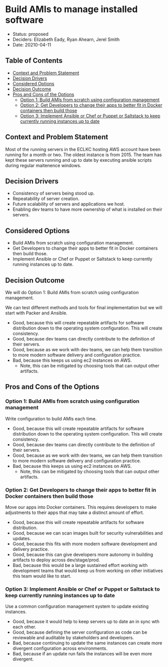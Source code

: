 # Build AMIs to manage installed software
<!-- Source: https://raw.githubusercontent.com/adr/madr/master/template/template.md -->

* Status: proposed
* Deciders: Elizabeth Eady, Ryan Ahearn, Jerel Smith
* Date: 20210-04-11

## Table of Contents

<!-- toc -->

* [Context and Problem Statement](#context-and-problem-statement)
* [Decision Drivers](#decision-drivers-)
* [Considered Options](#considered-options)
* [Decision Outcome](#decision-outcome)
* [Pros and Cons of the Options](#pros-and-cons-of-the-options-)
  * [Option 1: Build AMIs from scratch using configuration management](#option-1-build-amis-from-scratch-using-configuration-management)
  * [Option 2: Get Developers to change their apps to better fit in Docker containers then build those](#option-2-get-developers-to-change-their-apps-to-better-fit-in-docker-containers-then-build-those)
  * [Option 3: Implement Ansible or Chef or Puppet or Saltstack to keep currently running instances up to date](#option-3-implement-ansible-or-chef-or-puppet-or-saltstack-to-keep-currently-running-instances-up-to-date)

<!-- Regenerate with "pre-commit run -a markdown-toc" -->

<!-- tocstop -->

## Context and Problem Statement

Most of the running servers in the ECLKC hosting AWS account have been running for a month or two.
The oldest instance is from 2015.
The team has kept these servers running and up to date by executing ansible scripts during regular maitenence windows.

## Decision Drivers <!-- optional -->

* Consistency of servers being stood up.
* Repeatability of server creation.
* Future scalability of servers and applications we host.
* Enabling dev teams to have more ownership of what is installed on their servers.

## Considered Options

* Build AMIs from scratch using configuration management.
* Get Developers to change their apps to better fit in Docker containers then build those.
* Implement Ansible or Chef or Puppet or Saltstack to keep currently running instances up to date.

## Decision Outcome

We will do Option 1: Build AMIs from scratch using configuration management.

We can test different methods and tools for final implementation but we will start with Packer and Ansible.

* Good, because this will create repeatable artifacts for software distribution down to the operating system configuration. This will create consistency.
* Good, because dev teams can directly contribute to the definition of their servers.
* Good, because as we work with dev teams, we can help them transition to more modern software delivery and configuration practice.
* Bad, because this keeps us using ec2 instances on AWS.
  * Note, this can be mitigated by choosing tools that can output other artifacts.

## Pros and Cons of the Options <!-- optional -->

### Option 1: Build AMIs from scratch using configuration management

Write configuration to build AMIs each time.

* Good, because this will create repeatable artifacts for software distribution down to the operating system configuration. This will create consistency.
* Good, because dev teams can directly contribute to the definition of their servers.
* Good, because as we work with dev teams, we can help them transition to more modern software delivery and configuration practice.
* Bad, because this keeps us using ec2 instances on AWS.
  * Note, this can be mitigated by choosing tools that can output other artifacts.

### Option 2: Get Developers to change their apps to better fit in Docker containers then build those

Move our apps into Docker containers. This requires developers to make adjustments to their apps that may take a distinct amount of effort.

* Good, because this will create repeatable artifacts for software distribution.
* Good, because we can scan images built for security vulnerabilities and updates.
* Good, because this fits with more modern software development and delivery practice.
* Good, because this can give developers more autonomy in building artifacts to deploy across dev/stage/prod.
* Bad, because this would be a large sustained effort working with development teams that would keep us from working on other initiatives this team would like to start.

### Option 3: Implement Ansible or Chef or Puppet or Saltstack to keep currently running instances up to date

Use a common configuration management system to update existing instances.

* Good, because it would help to keep servers up to date an in sync wth each other.
* Good, because defining the server configuration as code can be reviewable and auditable by stakeholders and developers.
* Bad, because continuing to update the same instances can create more divergent configuration across environments.
* Bad, because if an update run fails the instances will be even more divergent.
